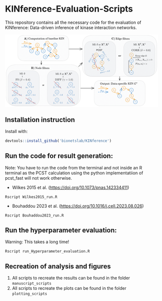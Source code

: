 # KINference-Evaluation-Scripts

This repository contains all the necessary code for the evaluation of KINference: Data-driven inference of kinase interaction networks.

<img src="README_files/imgs/workflow.png" style="display: block" />

## Installation instruction

Install with:
```R
devtools::install_github('bionetslab/KINference')
```

## Run the code for result generation:
Note: You have to run the code from the terminal and not inside an R terminal as the PCST calculation using the python implementatiion of pcst_fast will not work otherwise.
- Wilkes 2015 et al. (https://doi.org/10.1073/pnas.142334411)
```
Rscript Wilkes2015_run.R
```
- Bouhaddou 2023 et al. (https://doi.org/10.1016/j.cell.2023.08.026)
```
Rscript Bouhaddou2023_run.R
```

## Run the hyperparameter evaluation:
Warning: This takes a long time!
```
Rscript run_Hyperparameter_evaluation.R
```

## Recreation of analysis and figures
1) All scripts to recreate the results can be found in the folder `manuscript_scripts`
2) All scripts to recreate the plots can be found in the folder `plotting_scripts`